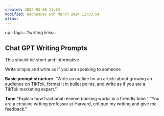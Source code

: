 ```yaml
---
created: 2024-03-06 11:03
modified: Wednesday 6th March 2024 11:03:54
alias:
---
```

up::
tags:: #writing
links::
## Chat GPT Writing Prompts

This should be short and informative

Write simple and write as if you are speaking to someone

**Basic prompt structure**
 “Write an outline for an article about growing an audience on TikTok, format it in bullet points, and write as if you are a TikTok marketing expert.”

**Tone**
“Explain how fractional reserve banking works in a friendly tone.”
“You are a creative writing professor at Harvard, critique my writing and give me feedback.”
